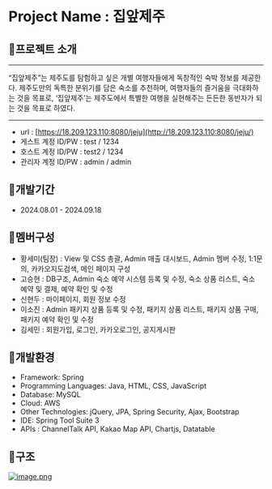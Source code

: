 # Project Name : 집앞제주

## 🔰프로젝트 소개

---

“집앞제주”는 제주도를 탐험하고 싶은 개별 여행자들에게 독창적인 숙박 정보를 제공한다. 제주도만의 독특한 분위기를 담은 숙소를 추천하며, 여행자들의 즐거움을 극대화하는 것을 목표로, ‘집앞제주’는 제주도에서 특별한 여행을 실현해주는 든든한 동반자가 되는 것을 목표로 하였다.

---

- url : [https://18.209.123.110:8080/jeju](http://18.209.123.110:8080/jeju/)
- 게스트 계정 ID/PW :  test / 1234
- 호스트 계정 ID/PW :  test2 / 1234
- 관리자 계정 ID/PW : admin / admin

## 🔰개발기간

- 2024.08.01 - 2024.09.18

## 🔰멤버구성

- 황세미(팀장) : View 및 CSS 총괄, Admin 매출 대시보드, Admin 멤버 수정, 1:1문의, 카카오지도검색, 메인 페이지 구성
- 고승현 : DB구조, Admin 숙소 예약 시스템 등록 및 수정,  숙소 상품 리스트, 숙소 예약 및 결제, 예약 확인 및 수정
- 신현두 : 마이페이지, 회원 정보 수정
- 이소진 : Admin 패키지 상품 등록 및 수정, 패키지 상품 리스트, 패키지 상품 구매, 패키지 예약 확인 및 수정
- 김세민 : 회원가입, 로그인, 카카오로그인, 공지게시판

## 🔰개발환경

- Framework: Spring
- Programming Languages: Java, HTML, CSS, JavaScript
- Database: MySQL
- Cloud: AWS
- Other Technologies: jQuery, JPA, Spring Security, Ajax, Bootstrap
- IDE: Spring Tool Suite 3
- APIs : ChannelTalk API, Kakao Map API, Chartjs, Datatable

## 🔰구조

[![image.png](image.png)](https://www.notion.so/Project-Name-ef6434962dca4d7f8d17d246f04b0c06?pvs=4#10defc203502805c83dcff10461306cc)
